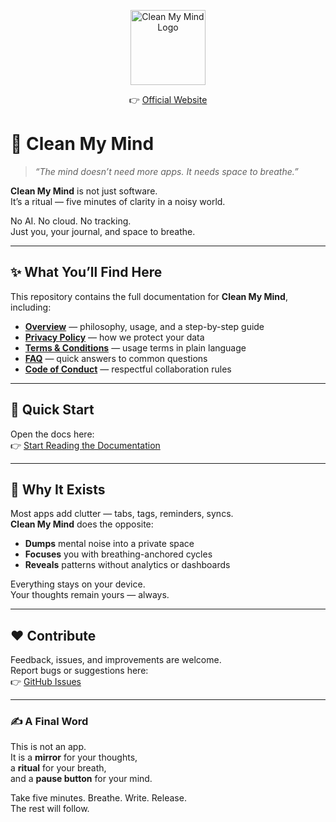 <p align="center">
  <a href="https://katorymnd.com/clean-my-mind/">
    <img src="https://katorymnd.com/clean-my-mind/clean-my-mind-logo.png?v=1756149765" alt="Clean My Mind Logo" width="120"/>
  </a>
</p>

<p align="center">
  👉 <a href="https://katorymnd.com/clean-my-mind/">Official Website</a>
</p>

# 🧠 Clean My Mind

> *“The mind doesn’t need more apps. It needs space to breathe.”*

**Clean My Mind** is not just software.  
It’s a ritual — five minutes of clarity in a noisy world.  

No AI. No cloud. No tracking.  
Just you, your journal, and space to breathe.  

---

## ✨ What You’ll Find Here

This repository contains the full documentation for **Clean My Mind**, including:

- **[Overview](docs/overview.md)** — philosophy, usage, and a step-by-step guide  
- **[Privacy Policy](docs/privacy.md)** — how we protect your data  
- **[Terms & Conditions](docs/terms.md)** — usage terms in plain language  
- **[FAQ](docs/faq.md)** — quick answers to common questions  
- **[Code of Conduct](docs/code_of_conduct.md)** — respectful collaboration rules  

---

## 🚀 Quick Start

Open the docs here:  
👉 [Start Reading the Documentation](docs/index.md)

---

## 📌 Why It Exists

Most apps add clutter — tabs, tags, reminders, syncs.  
**Clean My Mind** does the opposite:  

- **Dumps** mental noise into a private space  
- **Focuses** you with breathing-anchored cycles  
- **Reveals** patterns without analytics or dashboards  

Everything stays on your device.  
Your thoughts remain yours — always.  

---

## ❤️ Contribute

Feedback, issues, and improvements are welcome.  
Report bugs or suggestions here:  
👉 [GitHub Issues](https://github.com/katorymnd/clean-my-mind/issues)

---

### ✍️ A Final Word

This is not an app.  
It is a **mirror** for your thoughts,  
a **ritual** for your breath,  
and a **pause button** for your mind.  

Take five minutes. Breathe. Write. Release.  
The rest will follow.
